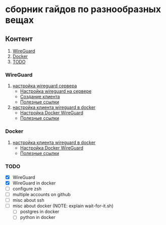 # сборник гайдов по разнообразных вещах

## Контент

1. [WireGuard](#wireguard)
1. [Docker](#docker)
1. [TODO](#todo)

### WireGuard

1. [настройка wireguard сервера](./wireguard/wireguard.md)
    - [Настройка wireguard на сервере](./wireguard/wireguard.md#настройка-wireguard-на-сервере)
    - [Создание клиента](./wireguard/wireguard.md#создание-клиента)
    - [Полезные ссылки](./wireguard/wireguard.md#ссылки)
1. [настройка клиента wireguard в docker](./docker/docker_wireguard.md)
    - [Настройка Docker WireGuard](./docker/docker_wireguard.md#настройка-docker-wireguard)
    - [Полезные ссылки](./docker/docker_wireguard.md#links)

### Docker

1. [настройка клиента wireguard в docker](./docker/docker_wireguard.md)
    - [Настройка Docker WireGuard](./docker/docker_wireguard.md#настройка-docker-wireguard)
    - [Полезные ссылки](./docker/docker_wireguard.md#links)

### TODO

<!-- 
- [ ] Finish writing the project proposal
  - NOTE: Include budget estimation
- [ ] Implement user profile page
  - // Consider adding profile picture support
- [ ] Review codebase for legacy components
    > This might involve rewriting some modules -->

- [x] WireGuard
- [x] WireGuard in docker
- [ ] configure zsh
- [ ] multiple accounts on github
- [ ] misc about ssh
- [ ] misc about docker (NOTE: explain wait-for-it.sh)
  - [ ] postgres in docker
  - [ ] python in docker
